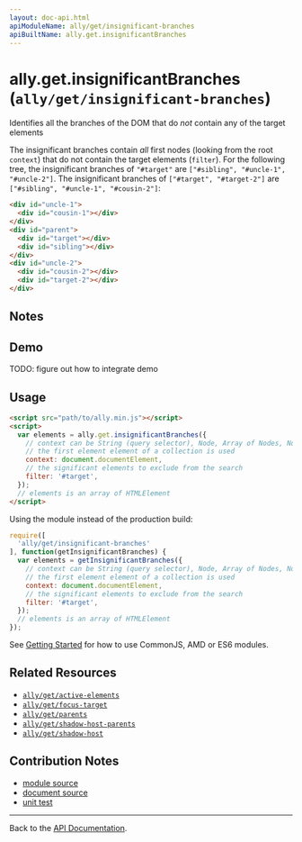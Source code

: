 ```yaml
---
layout: doc-api.html
apiModuleName: ally/get/insignificant-branches
apiBuiltName: ally.get.insignificantBranches
---
```


# ally.get.insignificantBranches (`ally/get/insignificant-branches`)

Identifies all the branches of the DOM that do *not* contain any of the target elements

The insignificant branches contain *all* first nodes (looking from the root `context`) that do not contain the target elements (`filter`). For the following tree, the insignificant branches of `"#target"` are `["#sibling", "#uncle-1", "#uncle-2"]`. The insignificant branches of `["#target", "#target-2"]` are `["#sibling", "#uncle-1", "#cousin-2"]`:

```html
<div id="uncle-1">
  <div id="cousin-1"></div>
</div>
<div id="parent">
  <div id="target"></div>
  <div id="sibling"></div>
</div>
<div id="uncle-2">
  <div id="cousin-2"></div>
  <div id="target-2"></div>
</div>
```

## Notes


## Demo

TODO: figure out how to integrate demo


## Usage

```html
<script src="path/to/ally.min.js"></script>
<script>
  var elements = ally.get.insignificantBranches({
    // context can be String (query selector), Node, Array of Nodes, NodeList, HTMLCollection
    // the first element element of a collection is used
    context: document.documentElement,
    // the significant elements to exclude from the search
    filter: '#target',
  });
  // elements is an array of HTMLElement
</script>
```

Using the module instead of the production build:

```js
require([
  'ally/get/insignificant-branches'
], function(getInsignificantBranches) {
  var elements = getInsignificantBranches({
    // context can be String (query selector), Node, Array of Nodes, NodeList, HTMLCollection
    // the first element element of a collection is used
    context: document.documentElement,
    // the significant elements to exclude from the search
    filter: '#target',
  });
  // elements is an array of HTMLElement
});
```

See [Getting Started](../../getting-started.md) for how to use CommonJS, AMD or ES6 modules.


## Related Resources

* [`ally/get/active-elements`](active-elements.md)
* [`ally/get/focus-target`](focus-target.md)
* [`ally/get/parents`](parents.md)
* [`ally/get/shadow-host-parents`](shadow-host-parents.md)
* [`ally/get/shadow-host`](shadow-host.md)


## Contribution Notes

* [module source](https://github.com/medialize/ally.js/blob/master/src/get/insignificant-branches.js)
* [document source](https://github.com/medialize/ally.js/blob/master/docs/api/get/insignificant-branches.md)
* [unit test](https://github.com/medialize/ally.js/blob/master/test/unit/get.insignificant-branches.test.js)


---

Back to the [API Documentation](../README.md).

